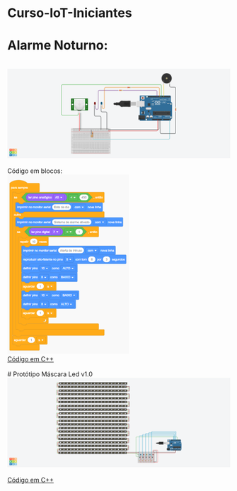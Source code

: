 # Curso-IoT-Iniciantes<br>
# Alarme Noturno:
<br>
<img src="Alarme_Noturno/Alarme_Noturno.png"><br>
<br>
Código em blocos:<br>
<img src="Alarme_Noturno/Alarme_Noturno_Blocos.png">
<br>
<a href="Alarme_Noturno/Alarme_noturno.ino">Código em C++</a><br>
<br>
# Protótipo Máscara Led v1.0
<img src="Prototipo_Mascara_Led_v1/prototipo_de_mascara_led_v1.png"><br>
<br>
<a href="Prototipo_Mascara_Led_v1/prototipo_de_mascara_led_v1.ino">Código em C++</a><br>
